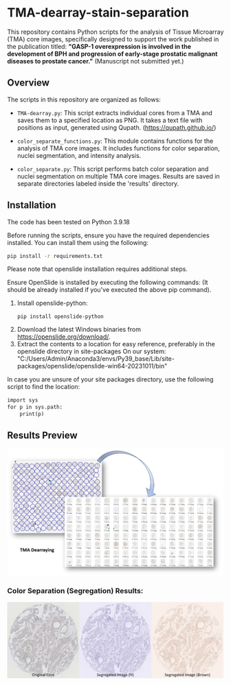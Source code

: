 # TMA-dearray-stain-separation

This repository contains Python scripts for the analysis of Tissue Microarray (TMA) core images, specifically designed to support the work published in the publication titled: **"GASP-1 overexpression is involved in the development of BPH and progression of early-stage prostatic malignant diseases to prostate cancer."** (Manuscript not submitted yet.)

## Overview

The scripts in this repository are organized as follows:

- `TMA-dearray.py`: This script extracts individual cores from a TMA and saves them to a specified location as PNG. It takes a text file with positions as input, generated using Qupath. (https://qupath.github.io/)
  
- `color_separate_functions.py`: This module contains functions for the analysis of TMA core images. It includes functions for color separation, nuclei segmentation, and intensity analysis.

- `color_separate.py`: This script performs batch color separation and nuclei segmentation on multiple TMA core images. Results are saved in separate directories labeled inside the 'results' directory.

## Installation

The code has been tested on Python 3.9.18

Before running the scripts, ensure you have the required dependencies installed. You can install them using the following:

```bash
pip install -r requirements.txt
```
Please note that openslide installation requires additional steps.  

Ensure OpenSlide is installed by executing the following commands: (It should be already installed if you've executed the above pip command).
1. Install openslide-python:
    ```
    pip install openslide-python
    ```
2. Download the latest Windows binaries from https://openslide.org/download/.
3. Extract the contents to a location for easy reference, preferably in the openslide directory in site-packages
On our system: "C:/Users/Admin/Anaconda3/envs/Py39_base/Lib/site-packages/openslide/openslide-win64-20231011/bin"

In case you are unsure of your site packages directory, use the following script to find the location:

```
import sys
for p in sys.path:
    print(p)
```

## Results Preview

![TMA Dearray Code Result](https://github.com/bnsreenu/TMA-dearray-stain-separation/blob/main/images/TMA-dearray.jpg)

### Color Separation (Segregation) Results:
![Color Separation Result](https://github.com/bnsreenu/TMA-dearray-stain-separation/blob/main/images/segregated.jpg)
